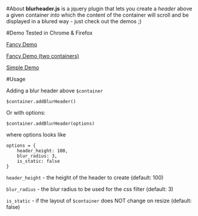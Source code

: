 #About
**blurheader.js** is a jquery plugin that lets you create a *header* above a given container *into* which the content of the container will scroll and be displayed in a blured way - just check out the demos ;)

#Demo
Tested in Chrome & Firefox

[Fancy Demo](http://htmlpreview.github.io/?https://github.com/moritzmhmk/blurheader.js/blob/master/demo.html)

[Fancy Demo (two containers)](http://htmlpreview.github.io/?https://github.com/moritzmhmk/blurheader.js/blob/master/demo2.html)

[Simple Demo](http://htmlpreview.github.io/?https://github.com/moritzmhmk/blurheader.js/blob/master/simpledemo.html)

#Usage

Adding a blur header above `$container`

	$container.addBlurHeader()

Or with options:

	$container.addBlurHeader(options)

where options looks like

	options = {
    	header_height: 100,
    	blur_radius: 3,
    	is_static: false
	}

`header_height` - the height of the header to create (default: 100)

`blur_radius` - the blur radius to be used for the css filter (default: 3)

`is_static` - if the layout of `$container` does NOT change on resize (default: false)